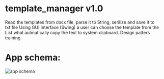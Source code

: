 # template_manager v1.0

Read the templates from docx file, parse it to String, serilize and save it to txt file
Using GUI interface (Swing) a user can choose the template from the List what autmatically copy the text to system clipboard.
Design patters training. 

# App schema:

![app schema]("https://github.com/kmaslowiec/template_manager/blob/master/app_schema_web.jpg")
